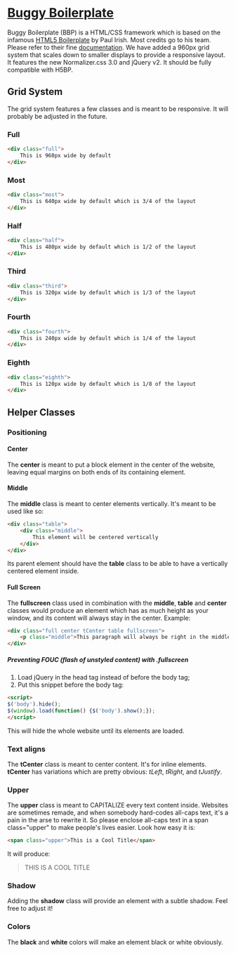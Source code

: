 # [Buggy Boilerplate](https://github.com/VPenkov/buggy-boilerplate)

Buggy Boilerplate (BBP) is a HTML/CSS framework which is based on the infamous [HTML5 Boilerplate](http://html5boilerplate.com) by Paul Irish. Most credits go to his team. Please refer to their fine [documentation](https://github.com/h5bp/html5-boilerplate/blob/master/doc/TOC.md).
We have added a 960px grid system that scales down to smaller displays to provide a responsive layout.
It features the new Normalizer.css 3.0 and jQuery v2.
It should be fully compatible with H5BP.

## Grid System
The grid system features a few classes and is meant to be responsive. It will probably be adjusted in the future.

### Full
```html
<div class="full">
	This is 960px wide by default
</div>
```

### Most
```html
<div class="most">
	This is 640px wide by default which is 3/4 of the layout
</div>
```

### Half
```html
<div class="half">
	This is 480px wide by default which is 1/2 of the layout
</div>
```

### Third
```html
<div class="third">
	This is 320px wide by default which is 1/3 of the layout
</div>
```

### Fourth
```html
<div class="fourth">
	This is 240px wide by default which is 1/4 of the layout
</div>
```

### Eighth
```html
<div class="eighth">
	This is 120px wide by default which is 1/8 of the layout
</div>
```

## Helper Classes

### Positioning
#### Center
The __center__ is meant to put a block element in the center of the website, leaving equal margins on both ends of its containing element.

#### Middle
The __middle__ class is meant to center elements vertically. It's meant to be used like so:
```html
<div class="table">
	<div class="middle">
		This element will be centered vertically
	</div>
</div>
```
Its parent element should have the __table__ class to be able to have a vertically centered element inside.

#### Full Screen
The __fullscreen__ class used in combination with the __middle__, __table__ and __center__ classes would produce an element which has as much height as your window, and its content will always stay in the center.
Example:
```html
<div class="full center tCenter table fullscreen">
    <p class="middle">This paragraph will always be right in the middle of your page.</p>
</div>
```

##### Preventing FOUC (flash of unstyled content) with .fullscreen
1) Load jQuery in the head tag instead of before the body tag;
2) Put this snippet before the body tag:
```html
<script>
$('body').hide();
$(window).load(function() {$('body').show();});
</script>
```
This will hide the whole website until its elements are loaded.

### Text aligns
The __tCenter__ class is meant to center content. It's for inline elements.
__tCenter__ has variations which are pretty obvious: _tLeft_, _tRight_, and _tJustify_.

### Upper
The __upper__ class is meant to CAPITALIZE every text content inside.
Websites are sometimes remade, and when somebody hard-codes all-caps text, it's a pain in the arse to rewrite it. So please enclose all-caps text in a span class="upper" to make people's lives easier. 
Look how easy it is:
```html
<span class="upper">This is a Cool Title</span>
```
It will produce:
> THIS IS A COOL TITLE

### Shadow
Adding the __shadow__ class will provide an element with a subtle shadow. Feel free to adjust it!

### Colors
The __black__ and __white__ colors will make an element black or white obviously.